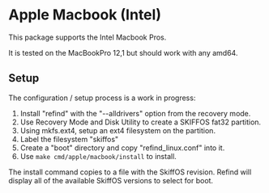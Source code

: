 # Apple Macbook (Intel)

This package supports the Intel Macbook Pros.

It is tested on the MacBookPro 12,1 but should work with any amd64.

## Setup

The configuration / setup process is a work in progress:

 1. Install "refind" with the "--alldrivers" option from the recovery mode.
 2. Use Recovery Mode and Disk Utility to create a SKIFFOS fat32 partition.
 3. Using mkfs.ext4, setup an ext4 filesystem on the partition.
 4. Label the filesystem "skiffos"
 5. Create a "boot" directory and copy "refind_linux.conf" into it.
 6. Use `make cmd/apple/macbook/install` to install.
       
The install command copies to a file with the SkiffOS revision. Refind will 
display all of the available SkiffOS versions to select for boot.
